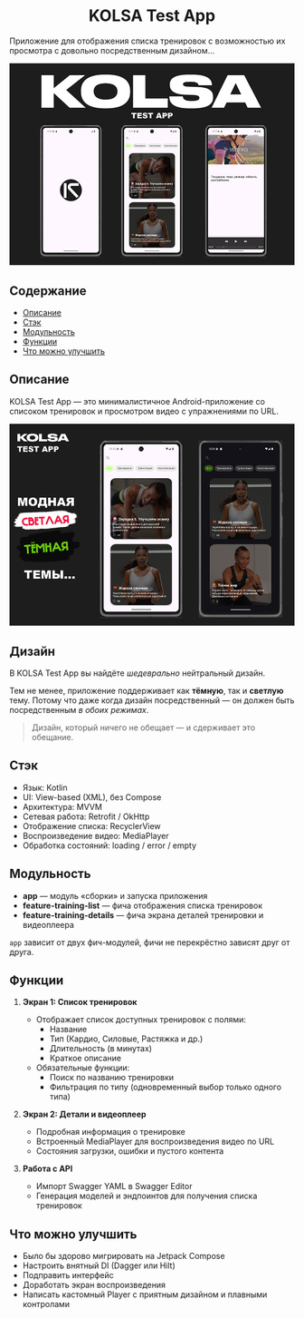 <h1 align="center">KOLSA Test App</h1>

Приложение для отображения списка тренировок с возможностью их просмотра с довольно посредственным дизайном...

![Main](./about_images/kolsa_img_1.jpg)

## Содержание

- [Описание](#описание)
- [Стэк](#стэк)
- [Модульность](#модульность)
- [Функции](#функции)
- [Что можно улучшить](#что-можно-улучшить)

## Описание

KOLSA Test App — это минималистичное Android-приложение со списоком тренировок и просмотром видео с упражнениями по URL.

![Дизайн](./about_images/kolsa_img_2.jpg)
## Дизайн

В KOLSA Test App вы найдёте *шедеврально* нейтральный дизайн. 

Тем не менее, приложение поддерживает как **тёмную**, так и **светлую** тему. Потому что даже когда дизайн посредственный — он должен быть посредственным *в обоих режимах*.
> Дизайн, который ничего не обещает — и сдерживает это обещание.

## Стэк

- Язык: Kotlin
- UI: View-based (XML), без Compose
- Архитектура: MVVM
- Сетевая работа: Retrofit / OkHttp
- Отображение списка: RecyclerView
- Воспроизведение видео: MediaPlayer
- Обработка состояний: loading / error / empty

## Модульность

- **app** — модуль «сборки» и запуска приложения
- **feature-training-list** — фича отображения списка тренировок
- **feature-training-details** — фича экрана деталей тренировки и видеоплеера

`app` зависит от двух фич-модулей, фичи не перекрёстно зависят друг от друга.

## Функции

1. **Экран 1: Список тренировок**
    - Отображает список доступных тренировок с полями:
        - Название
        - Тип (Кардио, Силовые, Растяжка и др.)
        - Длительность (в минутах)
        - Краткое описание
    - Обязательные функции:
        - Поиск по названию тренировки
        - Фильтрация по типу (одновременный выбор только одного типа)

2. **Экран 2: Детали и видеоплеер**
    - Подробная информация о тренировке
    - Встроенный MediaPlayer для воспроизведения видео по URL
    - Состояния загрузки, ошибки и пустого контента

3. **Работа с API**
    - Импорт Swagger YAML в Swagger Editor
    - Генерация моделей и эндпоинтов для получения списка тренировок

## Что можно улучшить

- Было бы здорово мигрировать на Jetpack Compose
- Настроить внятный DI (Dagger или Hilt)
- Подправить интерфейс 
- Доработать экран воспроизведения
- Написать кастомный Player с приятным дизайном и плавными контролами 
